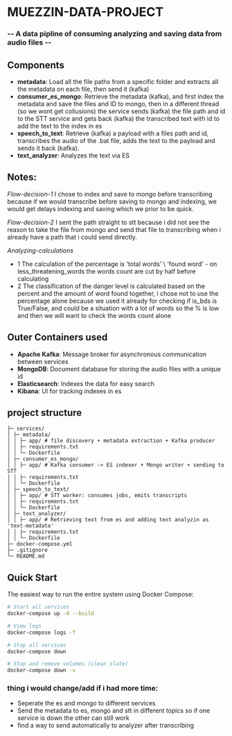 # MUEZZIN-DATA-PROJECT
### -- A data pipline of consuming analyzing and saving data from audio files --


## Components
- **metadata**: Load all the file paths from a specific folder and extracts all the metadata on each file, then send it (kafka)
- **consumer_es_mongo**: Retrieve the metadata (kafka), and first index the metadata and save the files and ID to mongo, then in a different thread (so we wont get collusions) the service sends (kafka) the file path and id to the STT service and gets back (kafka) the transcribed text with id to add the text to the index in es 
- **speech_to_text**: Retrieve (kafka) a payload with a files path and id, transcribes the audio of the .bat file, adds the text to the payload and sends it back (kafka).
- **text_analyzer**: Analyzes the text via ES 


## Notes:
*Flow-decision-1* I chose to index and save to mongo before transcribing because if we would transcribe before saving to mongo and indexing, we would get delays indexing and saving which we prior to be quick.

*Flow-decision-2* I sent the path straight to stt because i did not see the reason to take the file from mongo and send that file to transcribing when i already have a path that i could send directly.

*Analyzing-calculations* 
- 1 The calculation of the percentage is 'total words' \ 'found word' - on less_threatening_words the words count are cut by half before calculating
- 2 The classification of the danger level is calculated based on the percent and the amount of word found together, i chose not to use the percentage alone because we used it already for checking if is_bds is True/False, and could be a situation with a lot of words so the % is low and then we will want to check the words count alone


## Outer Containers used
- **Apache Kafka**: Message broker for asynchronous communication between services
- **MongoDB**: Document database for storing the audio files with a unique id
- **Elasticsearch**: Indexes the data for easy search
- **Kibana**: UI for tracking indexes in es


## project structure
```
├─ services/
│ ├─ metadata/
│ │ ├─ app/ # file discovery + metadata extraction + Kafka producer
│ │ ├─ requirements.txt
│ │ └─ Dockerfile
│ ├─ consumer_es_mongo/
│ │ ├─ app/ # Kafka consumer -> ES indexer + Mongo writer + sending to STT
│ │ ├─ requirements.txt
│ │ └─ Dockerfile
│ ├─ speech_to_text/
│ │ ├─ app/ # STT worker: consumes jobs, emits transcripts
│ │ ├─ requirements.txt
│ │ └─ Dockerfile
│ ├─ text_analyzer/
│ │ ├─ app/ # Retrieving text from es and adding text analyzin as 'text-metadata'
│ │ ├─ requirements.txt
│ │ └─ Dockerfile
├─ docker-compose.yml
├─ .gitignore
└─ README.md
```

## Quick Start

The easiest way to run the entire system using Docker Compose:

```bash
# Start all services
docker-compose up -d --build

# View logs
docker-compose logs -f

# Stop all services
docker-compose down

# Stop and remove volumes (clean slate)
docker-compose down -v
```

### thing i would change/add if i had more time:
- Seperate the es and mongo to different services
- Send the metadata to es, mongo and stt in different topics so if one service is down the other can still work
- find a way to send automatically to analyzer after transcribing